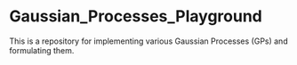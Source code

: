 # Gaussian_Processes_Playground
This is a repository for implementing various Gaussian Processes (GPs) and formulating them.
